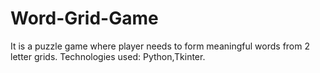# Word-Grid-Game

It is a puzzle game  where player needs to form meaningful words from 2 letter grids.
Technologies used: Python,Tkinter.
